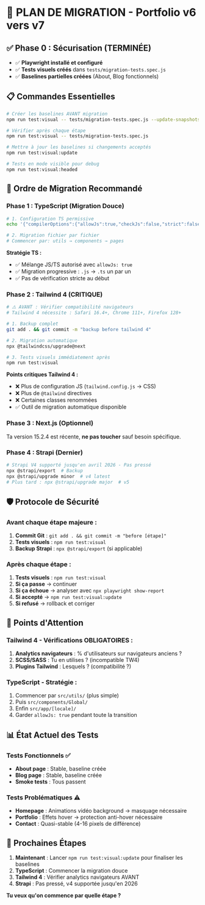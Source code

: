 # 🚀 PLAN DE MIGRATION - Portfolio v6 vers v7

## ✅ Phase 0 : Sécurisation (TERMINÉE)

- ✅ **Playwright installé et configuré**
- ✅ **Tests visuels créés** dans `tests/migration-tests.spec.js`
- ✅ **Baselines partielles créées** (About, Blog fonctionnels)

## 📋 Commandes Essentielles

```bash
# Créer les baselines AVANT migration
npm run test:visual -- tests/migration-tests.spec.js --update-snapshots

# Vérifier après chaque étape
npm run test:visual -- tests/migration-tests.spec.js

# Mettre à jour les baselines si changements acceptés
npm run test:visual:update

# Tests en mode visible pour debug
npm run test:visual:headed
```

## 🎯 Ordre de Migration Recommandé

### **Phase 1 : TypeScript (Migration Douce)**
```bash
# 1. Configuration TS permissive
echo '{"compilerOptions":{"allowJs":true,"checkJs":false,"strict":false}}' > tsconfig.json

# 2. Migration fichier par fichier
# Commencer par: utils → components → pages
```

**Stratégie TS :**
- ✅ Mélange JS/TS autorisé avec `allowJs: true`
- ✅ Migration progressive : `.js` → `.ts` un par un
- ✅ Pas de vérification stricte au début

### **Phase 2 : Tailwind 4 (CRITIQUE)**
```bash
# ⚠️ AVANT : Vérifier compatibilité navigateurs
# Tailwind 4 nécessite : Safari 16.4+, Chrome 111+, Firefox 128+

# 1. Backup complet
git add . && git commit -m "backup before tailwind 4"

# 2. Migration automatique
npx @tailwindcss/upgrade@next

# 3. Tests visuels immédiatement après
npm run test:visual
```

**Points critiques Tailwind 4 :**
- ❌ Plus de configuration JS (`tailwind.config.js` → CSS)
- ❌ Plus de `@tailwind` directives  
- ❌ Certaines classes renommées
- ✅ Outil de migration automatique disponible

### **Phase 3 : Next.js (Optionnel)**
Ta version 15.2.4 est récente, **ne pas toucher** sauf besoin spécifique.

### **Phase 4 : Strapi (Dernier)**
```bash
# Strapi V4 supporté jusqu'en avril 2026 - Pas pressé
npx @strapi/export  # Backup
npx @strapi/upgrade minor  # v4 latest
# Plus tard : npx @strapi/upgrade major  # v5
```

## 🛡️ Protocole de Sécurité

### Avant chaque étape majeure :
1. **Commit Git** : `git add . && git commit -m "before [étape]"`
2. **Tests visuels** : `npm run test:visual`
3. **Backup Strapi** : `npx @strapi/export` (si applicable)

### Après chaque étape :
1. **Tests visuels** : `npm run test:visual`
2. **Si ça passe** → continuer
3. **Si ça échoue** → analyser avec `npx playwright show-report`
4. **Si accepté** → `npm run test:visual:update`
5. **Si refusé** → rollback et corriger

## 🚨 Points d'Attention

### **Tailwind 4 - Vérifications OBLIGATOIRES :**
1. **Analytics navigateurs** : % d'utilisateurs sur navigateurs anciens ?
2. **SCSS/SASS** : Tu en utilises ? (incompatible TW4)
3. **Plugins Tailwind** : Lesquels ? (compatibilité ?)

### **TypeScript - Stratégie :**
1. Commencer par `src/utils/` (plus simple)
2. Puis `src/components/Global/` 
3. Enfin `src/app/[locale]/`
4. Garder `allowJs: true` pendant toute la transition

## 📊 État Actuel des Tests

### Tests Fonctionnels ✅
- **About page** : Stable, baseline créée
- **Blog page** : Stable, baseline créée  
- **Smoke tests** : Tous passent

### Tests Problématiques ⚠️
- **Homepage** : Animations vidéo background → masquage nécessaire
- **Portfolio** : Effets hover → protection anti-hover nécessaire
- **Contact** : Quasi-stable (4-16 pixels de différence)

## 🎯 Prochaines Étapes

1. **Maintenant** : Lancer `npm run test:visual:update` pour finaliser les baselines
2. **TypeScript** : Commencer la migration douce
3. **Tailwind 4** : Vérifier analytics navigateurs AVANT
4. **Strapi** : Pas pressé, v4 supportée jusqu'en 2026

**Tu veux qu'on commence par quelle étape ?**